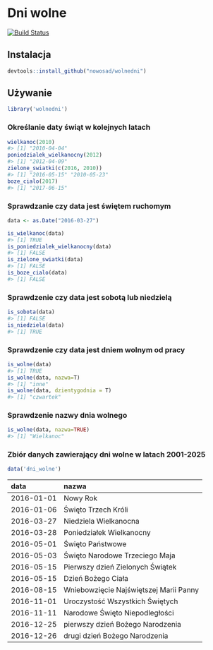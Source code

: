 <!-- README.md is generated from README.Rmd. Please edit that file -->
Dni wolne
=========

[![Build Status](https://travis-ci.org/Nowosad/wolnedni.png?branch=master)](https://travis-ci.org/Nowosad/wolnedni)

Instalacja
----------

``` r
devtools::install_github("nowosad/wolnedni")
```

Używanie
--------

``` r
library('wolnedni')
```

### Określanie daty świąt w kolejnych latach

``` r
wielkanoc(2010)
#> [1] "2010-04-04"
poniedzialek_wielkanocny(2012)
#> [1] "2012-04-09"
zielone_swiatki(c(2016, 2010))
#> [1] "2016-05-15" "2010-05-23"
boze_cialo(2017)
#> [1] "2017-06-15"
```

### Sprawdzanie czy data jest świętem ruchomym

``` r
data <- as.Date("2016-03-27")

is_wielkanoc(data)
#> [1] TRUE
is_poniedzialek_wielkanocny(data)
#> [1] FALSE
is_zielone_swiatki(data)
#> [1] FALSE
is_boze_cialo(data)
#> [1] FALSE
```

### Sprawdzenie czy data jest sobotą lub niedzielą

``` r
is_sobota(data)
#> [1] FALSE
is_niedziela(data)
#> [1] TRUE
```

### Sprawdzenie czy data jest dniem wolnym od pracy

``` r
is_wolne(data)
#> [1] TRUE
is_wolne(data, nazwa=T)
#> [1] "inne"
is_wolne(data, dzientygodnia = T)
#> [1] "czwartek"
```

### Sprawdzenie nazwy dnia wolnego

``` r
is_wolne(data, nazwa=TRUE)
#> [1] "Wielkanoc"
```

### Zbiór danych zawierający dni wolne w latach 2001-2025

``` r
data('dni_wolne')
```

| data       | nazwa                                  |
|:-----------|:---------------------------------------|
| 2016-01-01 | Nowy Rok                               |
| 2016-01-06 | Święto Trzech Króli                    |
| 2016-03-27 | Niedziela Wielkanocna                  |
| 2016-03-28 | Poniedziałek Wielkanocny               |
| 2016-05-01 | Święto Państwowe                       |
| 2016-05-03 | Święto Narodowe Trzeciego Maja         |
| 2016-05-15 | Pierwszy dzień Zielonych Świątek       |
| 2016-05-15 | Dzień Bożego Ciała                     |
| 2016-08-15 | Wniebowzięcie Najświętszej Marii Panny |
| 2016-11-01 | Uroczystość Wszystkich Świętych        |
| 2016-11-11 | Narodowe Święto Niepodległości         |
| 2016-12-25 | pierwszy dzień Bożego Narodzenia       |
| 2016-12-26 | drugi dzień Bożego Narodzenia          |
